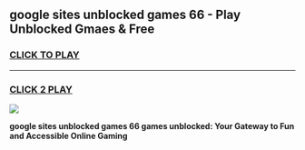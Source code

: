 
## google sites unblocked games 66 - Play Unblocked Gmaes & Free
<h3>
<a href="https://premium.freeplayer.one?title=google_sites_unblocked_games_66&ref=19F">CLICK TO PLAY</a></h3>
<hr>

<h3>
<a href="https://premium.freeplayer.one?title=google_sites_unblocked_games_66&ref=19F">CLICK 2 PLAY</a>
  
</h3>

<a href="https://premium.freeplayer.one?title=google_sites_unblocked_games_66&ref=19F/"><img src="https://clearcache.store/games.png"></a>


**google sites unblocked games 66 games unblocked: Your Gateway to Fun and Accessible Online Gaming**
